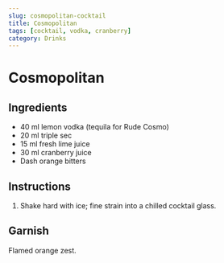 ```yaml
---
slug: cosmopolitan-cocktail
title: Cosmopolitan
tags: [cocktail, vodka, cranberry]
category: Drinks
---
```


# Cosmopolitan

## Ingredients

- 40 ml lemon vodka (tequila for Rude Cosmo)
- 20 ml triple sec
- 15 ml fresh lime juice
- 30 ml cranberry juice
- Dash orange bitters

## Instructions

1. Shake hard with ice; fine strain into a chilled cocktail glass.

## Garnish

Flamed orange zest.
